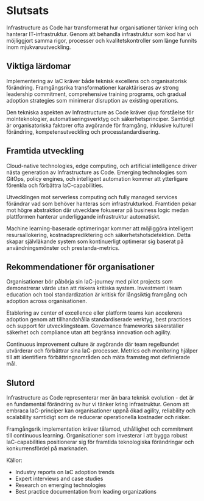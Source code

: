 # Slutsats

Infrastructure as Code har transformerat hur organisationer tänker kring och hanterar IT-infrastruktur. Genom att behandla infrastruktur som kod har vi möjliggjort samma rigor, processer och kvalitetskontroller som länge funnits inom mjukvaruutveckling.

## Viktiga lärdomar

Implementering av IaC kräver både teknisk excellens och organisatorisk förändring. Framgångsrika transformationer karaktäriseras av strong leadership commitment, comprehensive training programs, och gradual adoption strategies som minimerar disruption av existing operations.

Den tekniska aspekten av Infrastructure as Code kräver djup förståelse för molnteknologier, automatiseringsverktyg och säkerhetsprinciper. Samtidigt är organisatoriska faktorer ofta avgörande för framgång, inklusive kulturell förändring, kompetensutveckling och processtandardisering.

## Framtida utveckling

Cloud-native technologies, edge computing, och artificial intelligence driver nästa generation av Infrastructure as Code. Emerging technologies som GitOps, policy engines, och intelligent automation kommer att ytterligare förenkla och förbättra IaC-capabilities.

Utvecklingen mot serverless computing och fully managed services förändrar vad som behöver hanteras som infrastrukturkod. Framtiden pekar mot högre abstraktion där utvecklare fokuserar på business logic medan plattformen hanterar underliggande infrastruktur automatiskt.

Machine learning-baserade optimeringar kommer att möjliggöra intelligent resursallokering, kostnadsprediktering och säkerhetshotsdetektion. Detta skapar självläkande system som kontinuerligt optimerar sig baserat på användningsmönster och prestanda-metrics.

## Rekommendationer för organisationer

Organisationer bör påbörja sin IaC-journey med pilot projects som demonstrerar värde utan att riskera kritiska system. Investment i team education och tool standardization är kritisk för långsiktig framgång och adoption across organisationen.

Etablering av center of excellence eller platform teams kan accelerera adoption genom att tillhandahålla standardiserade verktyg, best practices och support för utvecklingsteam. Governance frameworks säkerställer säkerhet och compliance utan att begränsa innovation och agility.

Continuous improvement culture är avgörande där team regelbundet utvärderar och förbättrar sina IaC-processer. Metrics och monitoring hjälper till att identifiera förbättringsområden och mäta framsteg mot definierade mål.

## Slutord

Infrastructure as Code representerar mer än bara teknisk evolution - det är en fundamental förändring av hur vi tänker kring infrastruktur. Genom att embraca IaC-principer kan organisationer uppnå ökad agility, reliability och scalability samtidigt som de reducerar operationella kostnader och risker.

Framgångsrik implementation kräver tålamod, uthållighet och commitment till continuous learning. Organisationer som investerar i att bygga robust IaC-capabilities positionerar sig för framtida teknologiska förändringar och konkurrensfördel på marknaden.

Källor:
- Industry reports on IaC adoption trends
- Expert interviews and case studies  
- Research on emerging technologies
- Best practice documentation from leading organizations